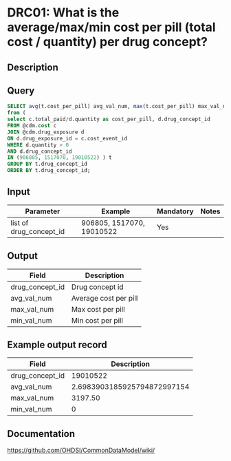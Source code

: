 <!---
Group:drug cost
Name:DRC01 What is the average/max/min cost per pill (total cost / quantity) per drug concept?
Author:Patrick Ryan
CDM Version: 5.3
-->

# DRC01: What is the average/max/min cost per pill (total cost / quantity) per drug concept?

## Description

## Query
```sql
SELECT avg(t.cost_per_pill) avg_val_num, max(t.cost_per_pill) max_val_num, min(t.cost_per_pill) min_val_num, t.drug_concept_id
from (
select c.total_paid/d.quantity as cost_per_pill, d.drug_concept_id
FROM @cdm.cost c
JOIN @cdm.drug_exposure d
ON d.drug_exposure_id = c.cost_event_id
WHERE d.quantity > 0
AND d.drug_concept_id
IN (906805, 1517070, 19010522) ) t
GROUP BY t.drug_concept_id
ORDER BY t.drug_concept_id;
```

## Input

|  Parameter |  Example |  Mandatory |  Notes |
| --- | --- | --- | --- |
| list of drug_concept_id | 906805, 1517070, 19010522 | Yes |

## Output

|  Field |  Description |
| --- | --- |
| drug_concept_id | Drug concept id |
| avg_val_num | Average cost per pill |
| max_val_num | Max cost per pill |
| min_val_num | Min cost per pill |

## Example output record

|  Field |  Description |
| --- | --- |
| drug_concept_id | 19010522 |
| avg_val_num | 2.6983903185925794872997154 |
| max_val_num | 3197.50 |
| min_val_num | 0 |

## Documentation
https://github.com/OHDSI/CommonDataModel/wiki/
